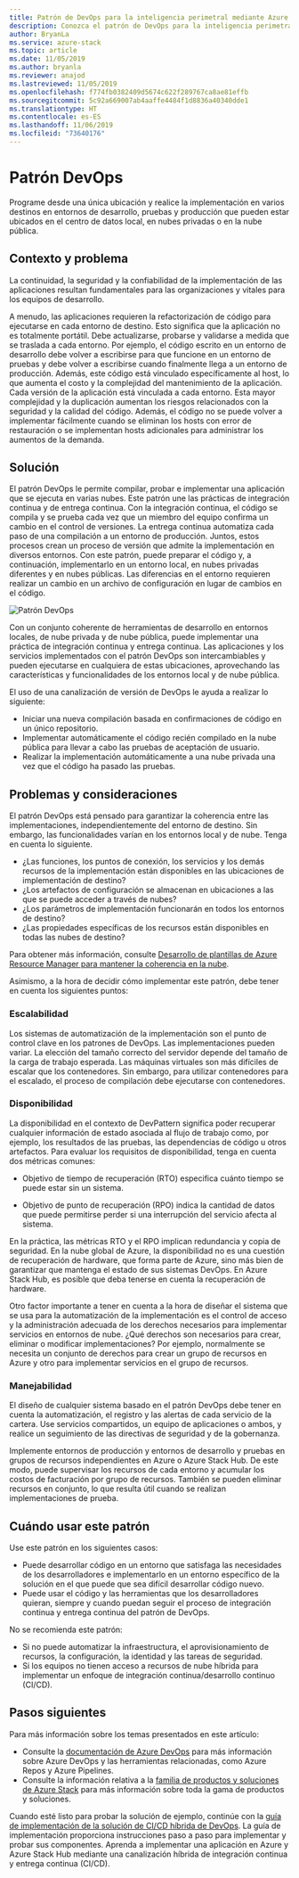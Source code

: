 ```yaml
---
title: Patrón de DevOps para la inteligencia perimetral mediante Azure y Azure Stack Hub
description: Conozca el patrón de DevOps para la inteligencia perimetral mediante Azure y Azure Stack Hub.
author: BryanLa
ms.service: azure-stack
ms.topic: article
ms.date: 11/05/2019
ms.author: bryanla
ms.reviewer: anajod
ms.lastreviewed: 11/05/2019
ms.openlocfilehash: f774fb0382409d5674c622f289767ca8ae81effb
ms.sourcegitcommit: 5c92a669007ab4aaffe4484f1d8836a40340dde1
ms.translationtype: HT
ms.contentlocale: es-ES
ms.lasthandoff: 11/06/2019
ms.locfileid: "73640176"
---
```

# <a name="devops-pattern"></a>Patrón DevOps

Programe desde una única ubicación y realice la implementación en varios destinos en entornos de desarrollo, pruebas y producción que pueden estar ubicados en el centro de datos local, en nubes privadas o en la nube pública.

## <a name="context-and-problem"></a>Contexto y problema

La continuidad, la seguridad y la confiabilidad de la implementación de las aplicaciones resultan fundamentales para las organizaciones y vitales para los equipos de desarrollo.

A menudo, las aplicaciones requieren la refactorización de código para ejecutarse en cada entorno de destino. Esto significa que la aplicación no es totalmente portátil. Debe actualizarse, probarse y validarse a medida que se traslada a cada entorno. Por ejemplo, el código escrito en un entorno de desarrollo debe volver a escribirse para que funcione en un entorno de pruebas y debe volver a escribirse cuando finalmente llega a un entorno de producción. Además, este código está vinculado específicamente al host, lo que aumenta el costo y la complejidad del mantenimiento de la aplicación. Cada versión de la aplicación está vinculada a cada entorno. Esta mayor complejidad y la duplicación aumentan los riesgos relacionados con la seguridad y la calidad del código. Además, el código no se puede volver a implementar fácilmente cuando se eliminan los hosts con error de restauración o se implementan hosts adicionales para administrar los aumentos de la demanda.

## <a name="solution"></a>Solución

El patrón DevOps le permite compilar, probar e implementar una aplicación que se ejecuta en varias nubes. Este patrón une las prácticas de integración continua y de entrega continua. Con la integración continua, el código se compila y se prueba cada vez que un miembro del equipo confirma un cambio en el control de versiones. La entrega continua automatiza cada paso de una compilación a un entorno de producción. Juntos, estos procesos crean un proceso de versión que admite la implementación en diversos entornos. Con este patrón, puede preparar el código y, a continuación, implementarlo en un entorno local, en nubes privadas diferentes y en nubes públicas. Las diferencias en el entorno requieren realizar un cambio en un archivo de configuración en lugar de cambios en el código.

![Patrón DevOps](media/pattern-cicd-pipeline/hybrid-ci-cd.png)

Con un conjunto coherente de herramientas de desarrollo en entornos locales, de nube privada y de nube pública, puede implementar una práctica de integración continua y entrega continua. Las aplicaciones y los servicios implementados con el patrón DevOps son intercambiables y pueden ejecutarse en cualquiera de estas ubicaciones, aprovechando las características y funcionalidades de los entornos local y de nube pública.

El uso de una canalización de versión de DevOps le ayuda a realizar lo siguiente:

- Iniciar una nueva compilación basada en confirmaciones de código en un único repositorio.
- Implementar automáticamente el código recién compilado en la nube pública para llevar a cabo las pruebas de aceptación de usuario.
- Realizar la implementación automáticamente a una nube privada una vez que el código ha pasado las pruebas.

## <a name="issues-and-considerations"></a>Problemas y consideraciones

El patrón DevOps está pensado para garantizar la coherencia entre las implementaciones, independientemente del entorno de destino. Sin embargo, las funcionalidades varían en los entornos local y de nube. Tenga en cuenta lo siguiente.

- ¿Las funciones, los puntos de conexión, los servicios y los demás recursos de la implementación están disponibles en las ubicaciones de implementación de destino?
- ¿Los artefactos de configuración se almacenan en ubicaciones a las que se puede acceder a través de nubes?
- ¿Los parámetros de implementación funcionarán en todos los entornos de destino?
- ¿Las propiedades específicas de los recursos están disponibles en todas las nubes de destino?

Para obtener más información, consulte [Desarrollo de plantillas de Azure Resource Manager para mantener la coherencia en la nube](https://docs.microsoft.com/azure/azure-resource-manager/templates-cloud-consistency).

Asimismo, a la hora de decidir cómo implementar este patrón, debe tener en cuenta los siguientes puntos:

### <a name="scalability"></a>Escalabilidad

Los sistemas de automatización de la implementación son el punto de control clave en los patrones de DevOps. Las implementaciones pueden variar. La elección del tamaño correcto del servidor depende del tamaño de la carga de trabajo esperada. Las máquinas virtuales son más difíciles de escalar que los contenedores. Sin embargo, para utilizar contenedores para el escalado, el proceso de compilación debe ejecutarse con contenedores.

### <a name="availability"></a>Disponibilidad

La disponibilidad en el contexto de DevPattern significa poder recuperar cualquier información de estado asociada al flujo de trabajo como, por ejemplo, los resultados de las pruebas, las dependencias de código u otros artefactos. Para evaluar los requisitos de disponibilidad, tenga en cuenta dos métricas comunes:

-   Objetivo de tiempo de recuperación (RTO) especifica cuánto tiempo se puede estar sin un sistema.

-   Objetivo de punto de recuperación (RPO) indica la cantidad de datos que puede permitirse perder si una interrupción del servicio afecta al sistema.

En la práctica, las métricas RTO y el RPO implican redundancia y copia de seguridad. En la nube global de Azure, la disponibilidad no es una cuestión de recuperación de hardware, que forma parte de Azure, sino más bien de garantizar que mantenga el estado de sus sistemas DevOps. En Azure Stack Hub, es posible que deba tenerse en cuenta la recuperación de hardware.

Otro factor importante a tener en cuenta a la hora de diseñar el sistema que se usa para la automatización de la implementación es el control de acceso y la administración adecuada de los derechos necesarios para implementar servicios en entornos de nube. ¿Qué derechos son necesarios para crear, eliminar o modificar implementaciones? Por ejemplo, normalmente se necesita un conjunto de derechos para crear un grupo de recursos en Azure y otro para implementar servicios en el grupo de recursos.

### <a name="manageability"></a>Manejabilidad

El diseño de cualquier sistema basado en el patrón DevOps debe tener en cuenta la automatización, el registro y las alertas de cada servicio de la cartera. Use servicios compartidos, un equipo de aplicaciones o ambos, y realice un seguimiento de las directivas de seguridad y de la gobernanza.

Implemente entornos de producción y entornos de desarrollo y pruebas en grupos de recursos independientes en Azure o Azure Stack Hub. De este modo, puede supervisar los recursos de cada entorno y acumular los costos de facturación por grupo de recursos. También se pueden eliminar recursos en conjunto, lo que resulta útil cuando se realizan implementaciones de prueba.

## <a name="when-to-use-this-pattern"></a>Cuándo usar este patrón

Use este patrón en los siguientes casos:

- Puede desarrollar código en un entorno que satisfaga las necesidades de los desarrolladores e implementarlo en un entorno específico de la solución en el que puede que sea difícil desarrollar código nuevo.
- Puede usar el código y las herramientas que los desarrolladores quieran, siempre y cuando puedan seguir el proceso de integración continua y entrega continua del patrón de DevOps.

No se recomienda este patrón:

- Si no puede automatizar la infraestructura, el aprovisionamiento de recursos, la configuración, la identidad y las tareas de seguridad.
- Si los equipos no tienen acceso a recursos de nube híbrida para implementar un enfoque de integración continua/desarrollo continuo (CI/CD).

## <a name="next-steps"></a>Pasos siguientes

Para más información sobre los temas presentados en este artículo:
- Consulte la [documentación de Azure DevOps](/azure/devops) para más información sobre Azure DevOps y las herramientas relacionadas, como Azure Repos y Azure Pipelines.
- Consulte la información relativa a la [familia de productos y soluciones de Azure Stack](/azure-stack) para más información sobre toda la gama de productos y soluciones.

Cuando esté listo para probar la solución de ejemplo, continúe con la [guía de implementación de la solución de CI/CD híbrida de DevOps](https://aka.ms/hybriddevopsdeploy). La guía de implementación proporciona instrucciones paso a paso para implementar y probar sus componentes. Aprenda a implementar una aplicación en Azure y Azure Stack Hub mediante una canalización híbrida de integración continua y entrega continua (CI/CD).
